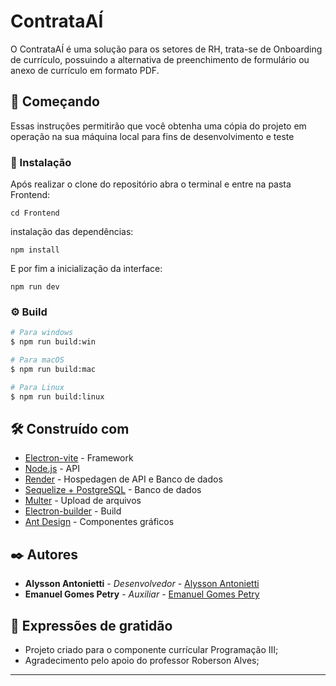 # ContrataAÍ

O ContrataAÍ é uma solução para os setores de RH, trata-se de Onboarding de currículo, possuindo a alternativa de preenchimento de formulário ou anexo de currículo em formato PDF.

## 🚀 Começando

Essas instruções permitirão que você obtenha uma cópia do projeto em operação na sua máquina local para fins de desenvolvimento e teste

### 🔧 Instalação

Após realizar o clone do repositório abra o terminal e entre na pasta Frontend:

```
cd Frontend
```

instalação das dependências:

```
npm install
```

E por fim a inicialização da interface:

```
npm run dev
```
### ⚙️ Build

```bash
# Para windows
$ npm run build:win

# Para macOS
$ npm run build:mac

# Para Linux
$ npm run build:linux
```

## 🛠️ Construído com

* [Electron-vite](https://electron-vite.org/) - Framework
* [Node.js](https://nodejs.org/en) - API
* [Render](https://render.com/) - Hospedagen de API e Banco de dados
* [Sequelize + PostgreSQL](https://sequelize.org/) - Banco de dados
* [Multer](https://www.npmjs.com/package/multer) - Upload de arquivos
* [Electron-builder](https://www.electron.build/index.html) - Build
* [Ant Design](https://ant.design/) - Componentes gráficos

## ✒️ Autores

* **Alysson Antonietti** - *Desenvolvedor* - [Alysson Antonietti](https://github.com/AlyssonAntonietti)
* **Emanuel Gomes Petry** - *Auxiliar* - [Emanuel Gomes Petry](https://github.com/ManinhoPetry)

## 🎁 Expressões de gratidão

* Projeto criado para o componente currícular Programação III;
* Agradecimento pelo apoio do professor Roberson Alves;



---
